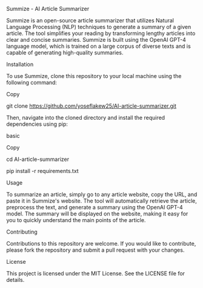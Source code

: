 Summize - AI Article Summarizer

Summize is an open-source article summarizer that utilizes Natural Language Processing (NLP) techniques to generate a summary of a given article. The tool simplifies your reading by transforming lengthy articles into clear and concise summaries. Summize is built using the OpenAI GPT-4 language model, which is trained on a large corpus of diverse texts and is capable of generating high-quality summaries.

Installation

To use Summize, clone this repository to your local machine using the following command:

Copy

git clone https://github.com/yoseflakew25/AI-article-summarizer.git

Then, navigate into the cloned directory and install the required dependencies using pip:

basic

Copy

cd AI-article-summarizer

pip install -r requirements.txt

Usage

To summarize an article, simply go to any article website, copy the URL, and paste it in Summize's website. The tool will automatically retrieve the article, preprocess the text, and generate a summary using the OpenAI GPT-4 model. The summary will be displayed on the website, making it easy for you to quickly understand the main points of the article.

Contributing

Contributions to this repository are welcome. If you would like to contribute, please fork the repository and submit a pull request with your changes.

License

This project is licensed under the MIT License. See the LICENSE file for details.
